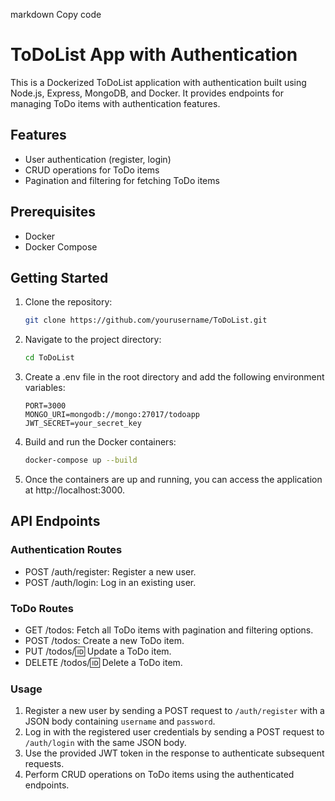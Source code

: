 markdown
Copy code

# ToDoList App with Authentication

This is a Dockerized ToDoList application with authentication built using Node.js, Express, MongoDB, and Docker. It provides endpoints for managing ToDo items with authentication features.

## Features

- User authentication (register, login)
- CRUD operations for ToDo items
- Pagination and filtering for fetching ToDo items

## Prerequisites

- Docker
- Docker Compose

## Getting Started

1. Clone the repository:

   ```bash
   git clone https://github.com/yourusername/ToDoList.git
   ```

2. Navigate to the project directory:

   ```bash
   cd ToDoList
   ```

3. Create a .env file in the root directory and add the following environment variables:

   ```plaintext
   PORT=3000
   MONGO_URI=mongodb://mongo:27017/todoapp
   JWT_SECRET=your_secret_key
   ```

4. Build and run the Docker containers:

   ```bash
   docker-compose up --build
   ```

5. Once the containers are up and running, you can access the application at http://localhost:3000.

## API Endpoints

### Authentication Routes

- POST /auth/register: Register a new user.
- POST /auth/login: Log in an existing user.

### ToDo Routes

- GET /todos: Fetch all ToDo items with pagination and filtering options.
- POST /todos: Create a new ToDo item.
- PUT /todos/:id: Update a ToDo item.
- DELETE /todos/:id: Delete a ToDo item.

### Usage

1. Register a new user by sending a POST request to `/auth/register` with a JSON body containing `username` and `password`.
2. Log in with the registered user credentials by sending a POST request to `/auth/login` with the same JSON body.
3. Use the provided JWT token in the response to authenticate subsequent requests.
4. Perform CRUD operations on ToDo items using the authenticated endpoints.
